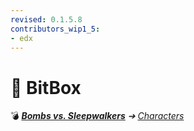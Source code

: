 ```yaml
---
revised: 0.1.5.8
contributors_wip1_5:
- edx
---
```


# 📄 BitBox

💣 ***[Bombs vs. Sleepwalkers](/README.md)** ➔ [Characters](/characters/readme.md)*
